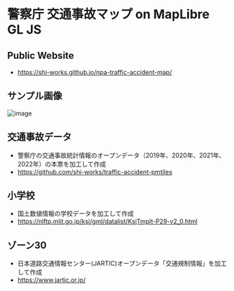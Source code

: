 # 警察庁 交通事故マップ on MapLibre GL JS
## Public Website
- https://shi-works.github.io/npa-traffic-accident-map/

## サンプル画像
![image](https://github.com/shi-works/traffic-accident-map/assets/71203808/d731b513-f65a-4b25-b57b-91889b3790e6)

## 交通事故データ
- 警察庁の交通事故統計情報のオープンデータ（2019年、2020年、2021年、2022年）の本票を加工して作成
- https://github.com/shi-works/traffic-accident-pmtiles

## 小学校
- 国土数値情報の学校データを加工して作成
- https://nlftp.mlit.go.jp/ksj/gml/datalist/KsjTmplt-P29-v2_0.html

## ゾーン30
- 日本道路交通情報センター(JARTIC)オープンデータ「交通規制情報」を加工して作成
- https://www.jartic.or.jp/
